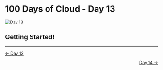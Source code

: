 # 100 Days of Cloud - Day 13
![Day 13](Day13.jpg)

## Getting Started!

---

<p align="left"><a href="../Day-12">← Day 12</a></p>
<p align="right"><a href="../Day-14">Day 14 →</a></p>
